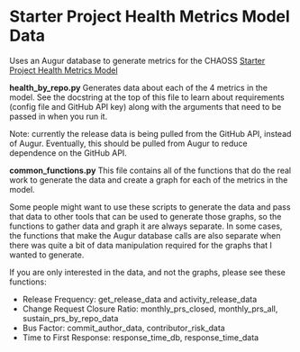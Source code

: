 # Starter Project Health Metrics Model Data
Uses an Augur database to generate metrics for the CHAOSS [Starter Project Health Metrics Model](https://chaoss.community/kb/metrics-model-starter-project-health/)

**health_by_repo.py**
Generates data about each of the 4 metrics in the model. See the docstring at the
top of this file to learn about requirements (config file and GitHub API key) along
with the arguments that need to be passed in when you run it.

Note: currently the release data is being pulled from the GitHub API, instead of
Augur. Eventually, this should be pulled from Augur to reduce dependence on the
GitHub API.

**common_functions.py**
This file contains all of the functions that do the real work to generate the data
and create a graph for each of the metrics in the model.

Some people might want to use these scripts to generate the data and pass that data
to other tools that can be used to generate those graphs, so the functions to gather
data and graph it are always separate. In some cases, the functions that make the 
Augur database calls are also separate when there was quite a bit of data manipulation
required for the graphs that I wanted to generate.

If you are only interested in the data, and not the graphs, please see these functions:
* Release Frequency: get_release_data and activity_release_data
* Change Request Closure Ratio: monthly_prs_closed, monthly_prs_all, sustain_prs_by_repo_data
* Bus Factor: commit_author_data, contributor_risk_data
* Time to First Response: response_time_db, response_time_data